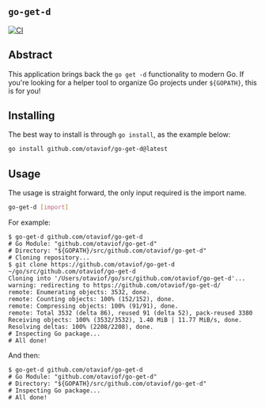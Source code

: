 `go-get-d`
----------

[![CI][projectBadgeSVG]](https://github.com/otaviof/go-get-d/actions/workflows/test.yaml)

## Abstract

This application brings back the `go get -d` functionality to modern Go. If you're looking for a helper tool to organize Go projects under `${GOPATH}`, this is for you!

## Installing

The best way to install is through `go install`, as the example below:


```bash
go install github.com/otaviof/go-get-d@latest
```

## Usage

The usage is straight forward, the only input required is the import name.

```bash
go-get-d [import]
```

For example:

```
$ go-get-d github.com/otaviof/go-get-d
# Go Module: "github.com/otaviof/go-get-d"
# Directory: "${GOPATH}/src/github.com/otaviof/go-get-d"
# Cloning repository...
$ git clone https://github.com/otaviof/go-get-d ~/go/src/github.com/otaviof/go-get-d
Cloning into '/Users/otaviof/go/src/github.com/otaviof/go-get-d'...
warning: redirecting to https://github.com/otaviof/go-get-d/
remote: Enumerating objects: 3532, done.
remote: Counting objects: 100% (152/152), done.
remote: Compressing objects: 100% (91/91), done.
remote: Total 3532 (delta 86), reused 91 (delta 52), pack-reused 3380
Receiving objects: 100% (3532/3532), 1.40 MiB | 11.77 MiB/s, done.
Resolving deltas: 100% (2208/2208), done.
# Inspecting Go package...
# All done!
```

And then:

```
$ go-get-d github.com/otaviof/go-get-d
# Go Module: "github.com/otaviof/go-get-d"
# Directory: "${GOPATH}/src/github.com/otaviof/go-get-d"
# Inspecting Go package...
# All done!
```

[projectBadgeSVG]: https://github.com/otaviof/go-get-d/actions/workflows/test.yaml/badge.svg
[projectTestWorkflow]: https://github.com/otaviof/go-get-d/actions/workflows/test.yaml
